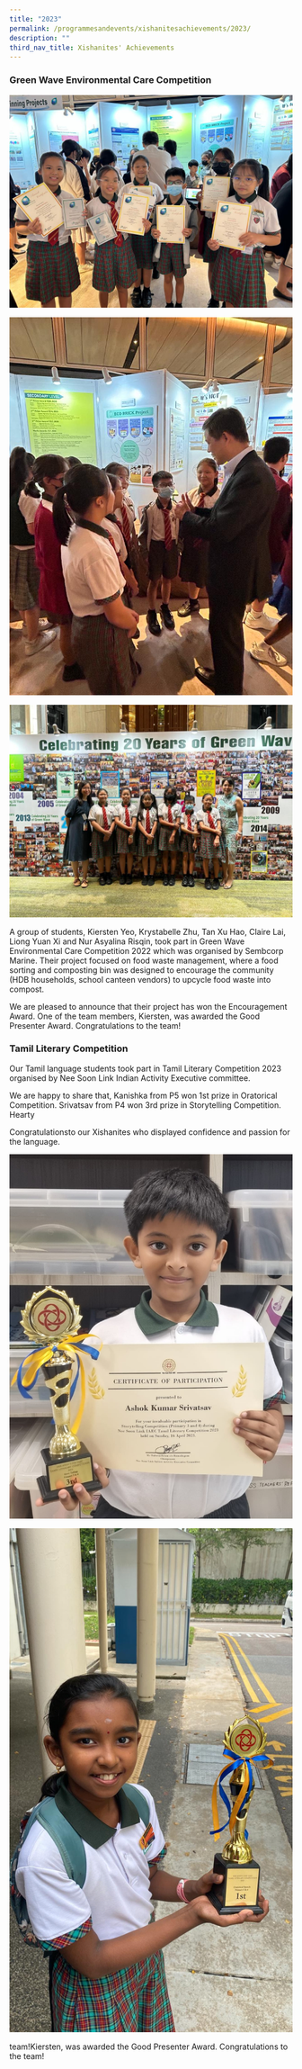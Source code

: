 ```yaml
---
title: "2023"
permalink: /programmesandevents/xishanitesachievements/2023/
description: ""
third_nav_title: Xishanites' Achievements
---
```



### Green Wave Environmental Care Competition 

![](/images/341693247_187169010799069_5793522920645144169_n.jpg)

![](/images/341704483_2598564293627857_5758162696066668764_n.jpg)

![](/images/341714075_776761270505914_2303283629360175590_n.jpg)


A group of students, Kiersten Yeo, Krystabelle Zhu, Tan Xu Hao, Claire Lai, Liong Yuan Xi and Nur Asyalina Risqin, took part in Green Wave Environmental Care Competition 2022 which was organised by Sembcorp Marine. Their project focused on food waste management, where a food sorting and composting bin was designed to encourage the community (HDB households, school canteen vendors) to upcycle food waste into compost.

We are pleased to announce that their project has won the Encouragement Award. One of the team members, Kiersten, was awarded the Good Presenter Award. Congratulations to the team!

###  Tamil Literary Competition 

Our Tamil language students took part in Tamil Literary Competition 2023 organised by Nee Soon Link Indian Activity Executive committee.

We are happy to share that, Kanishka from P5 won 1st prize in Oratorical Competition. Srivatsav from P4 won 3rd prize in Storytelling Competition. Hearty

Congratulationsto our Xishanites who displayed confidence and passion for the language.

![](/images/342353748_249400014167712_7035412320338403549_n.jpg)

![](/images/342170322_765965748436534_9117023483536272891_n.jpg)


team!Kiersten, was awarded the Good Presenter Award. Congratulations to the team!